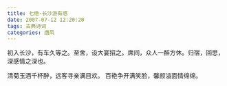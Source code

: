 ```yaml
---
title: 七绝·长沙游有感
date: 2007-07-12 12:20:20
tags: 古典诗词
categories: 唐风
---
```

初入长沙，有车久等之。至舍，设大宴招之。席间，众人一醉方休。归宿，回思，深感情之深也。

清菊玉酒千杯醉，远客寻亲满目欢。
百艳争开满笑脸，馨颜溢面情绵绵。
